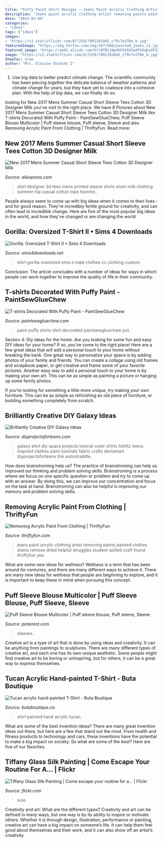 ```yaml
---
title: "Puffy Paint Shirt Designs ~ Jeans Paint Acrylic Clothing Artist Removing Paints Painted Clothes Stains Remove Dried Helpful Struggles Student Spilled Craft Found Thriftyfun Yes"
description: "Jeans paint acrylic clothing artist removing paints painted clothes stains remove dried helpful struggles student spilled craft found thriftyfun yes"
date: "2023-01-06"
categories:
- "ideas"
tags: ["ideas"]
images:
- "https://c2.staticflickr.com/8/7250/7001181045_c79c7e370e_b.jpg"
featuredImage: "https://img.thrfun.com/img/107/668/painted_jeans_x1.jpg"
featured_image: "https://ae01.alicdn.com/kf/HTB1jNpXKFXXXXXwXFXXq6xXFXXXq/New-2017-Mens-Summer-Casual-Short-Sleeve-Tees-Cotton-3D-Designer-Milk-Printed-T-Shirt-Hip.jpg"
image: "https://c2.staticflickr.com/8/7250/7001181045_c79c7e370e_b.jpg"
ShowToc: true
author: "Mrs. Elouise Shields I"
---
```



1. Use big data to better predict climate change. The scientific community has been piecing together the delicate balance of weather patterns and climate change for years, but they have yet to coalesce into a cohesive plan. With the help of big data, we can finally do so. 

	

		
looking for New 2017 Mens Summer Casual Short Sleeve Tees Cotton 3D Designer Milk you've visit to the right place. We have 8 Pictures about New 2017 Mens Summer Casual Short Sleeve Tees Cotton 3D Designer Milk like T-shirts Decorated With Puffy Paint - PaintSewGlueChew, Puff Sleeve Blouse Multicolor | Puff sleeve blouse, Puff sleeve, Sleeve and also Removing Acrylic Paint From Clothing | ThriftyFun. Read more:
		
    
## New 2017 Mens Summer Casual Short Sleeve Tees Cotton 3D Designer Milk

<img loading=lazy src="https://ae01.alicdn.com/kf/HTB1jNpXKFXXXXXwXFXXq6xXFXXXq/New-2017-Mens-Summer-Casual-Short-Sleeve-Tees-Cotton-3D-Designer-Milk-Printed-T-Shirt-Hip.jpg" onerror="this.onerror=null;this.src='https://tse3.mm.bing.net/th?id=OIP.bRi9Rt8w9AACtqLrAodvZAHaHa&amp;pid=15.1';" alt="New 2017 Mens Summer Casual Short Sleeve Tees Cotton 3D Designer Milk">

_Source: aliexpress.com_

>shirt designer 3d tees mens printed sleeve shirts short milk clothing summer hip casual cotton tops homme. 

	

People always seem to come up with big ideas when it comes to their lives - and for good reason. They're incredibly fertile ground for creativity, and can often lead to incredible change. Here are five of the most popular big ideas in the world, and how they've changed or are changing the world.

    
## Gorilla: Oversized T-Shirt II • Sims 4 Downloads

<img loading=lazy src="http://sims4downloads.net/wp-content/uploads/2019/06/1022.jpg" onerror="this.onerror=null;this.src='https://tse3.mm.bing.net/th?id=OIP.LkX40C42MRyEMWJXSwUn6wHaML&amp;pid=15.1';" alt="Gorilla: Oversized T-Shirt II • Sims 4 Downloads">

_Source: sims4downloads.net_

>shirt gorilla oversized sims ii male clothes cc clothing custom. 

	

Conclusion:
The article concludes with a number of ideas for ways in which people can work together to improve the quality of life in their community.

    
## T-shirts Decorated With Puffy Paint - PaintSewGlueChew

<img loading=lazy src="https://i0.wp.com/paintsewgluechew.com/wp-content/uploads/2013/03/12.-Puffy-Paint-T-shirt.jpg" onerror="this.onerror=null;this.src='https://tse4.mm.bing.net/th?id=OIP.NPYsdopcJ6yQW1dXS_9egQHaLI&amp;pid=15.1';" alt="T-shirts Decorated With Puffy Paint - PaintSewGlueChew">

_Source: paintsewgluechew.com_

>paint puffy shirts shirt decorated paintsewgluechew put. 

	

Section 4: Diy ideas for the home.
Are you looking for some fun and easy DIY ideas for your home? If so, you’ve come to the right place! Here are a few great ideas that will add a personal touch to your home without breaking the bank.
One great way to personalize your space is by adding photos of your family and friends. You can create a collage using old frames and scrapbook paper, or get creative and frame some of your favorite pictures. Another easy way to add a personal touch to your home is by making your own art. This can be as simple as painting a picture or hanging up some family photos.

If you’re looking for something a little more unique, try making your own furniture. This can be as simple as refinishing an old piece of furniture, or building something completely from scratch.

    
## Brilliantly Creative DIY Galaxy Ideas

<img loading=lazy src="http://diyprojectsforteens.com/wp-content/uploads/2016/07/galaxy-t-shirt.jpg" onerror="this.onerror=null;this.src='https://tse3.mm.bing.net/th?id=OIP.WkPTFGgfOxycY-y-VGMZJQHaKH&amp;pid=15.1';" alt="Brilliantly Creative DIY Galaxy Ideas">

_Source: diyprojectsforteens.com_

>galaxy shirt diy space projects tutorial outer shirts lishlitz teens inspired clothes paint tutorials fabric crafts deviantart diyprojectsforteens link autostraddle. 

	

How does brainstroming help us?
The practice of brainstroming can help us improved our thinking and problem solving skills. Brainstroming is a process where we focus on one specific question or problem and try to come up with an answer. By doing this, we can improve our concentration and focus on the task at hand. Brainstroming can also be helpful in improving our memory and problem solving skills.

    
## Removing Acrylic Paint From Clothing | ThriftyFun

<img loading=lazy src="https://img.thrfun.com/img/107/668/painted_jeans_x1.jpg" onerror="this.onerror=null;this.src='https://tse1.mm.bing.net/th?id=OIP.ARkEQ0Eag_T6prMIaIEGZgHaLH&amp;pid=15.1';" alt="Removing Acrylic Paint From Clothing | ThriftyFun">

_Source: thriftyfun.com_

>jeans paint acrylic clothing artist removing paints painted clothes stains remove dried helpful struggles student spilled craft found thriftyfun yes. 

	

What are some new ideas for wellness?
Wellness is a term that has been around for centuries, and there are many different ways to achieve it. There are many new ideas for wellness that people are beginning to explore, and it is important to keep these in mind when pursuing this concept.

    
## Puff Sleeve Blouse Multicolor | Puff Sleeve Blouse, Puff Sleeve, Sleeve

<img loading=lazy src="https://i.pinimg.com/736x/1e/a8/00/1ea8006e72c18e39ee92541c17fc8db3.jpg" onerror="this.onerror=null;this.src='https://tse3.mm.bing.net/th?id=OIP.UfKYqtcuhVsjq5IxuVdgWAHaLG&amp;pid=15.1';" alt="Puff Sleeve Blouse Multicolor | Puff sleeve blouse, Puff sleeve, Sleeve">

_Source: pinterest.com_

>sleeves. 

	

Creative art is a type of art that is done by using ideas and creativity. It can be anything from paintings to sculptures. There are many different types of creative art, and each one has its own unique aesthetic. Some people might find creative art to be boring or uninspiring, but for others, it can be a great way to express themselves.

    
## Tucan Acrylic Hand-painted T-Shirt - Buta Boutique

<img loading=lazy src="https://butaboutique.ca/wp-content/uploads/2018/07/IMG_3441-930x1024.jpg" onerror="this.onerror=null;this.src='https://tse2.mm.bing.net/th?id=OIP._6mRz1gDJN6kVx6lBx51NAHaIJ&amp;pid=15.1';" alt="Tucan acrylic hand-painted T-Shirt - Buta Boutique">

_Source: butaboutique.ca_

>shirt painted hand acrylic tucan. 

	

What are some of the best invention ideas?
There are many great invention ideas out there, but here are a few that stand out the most. From health and fitness products to technology and cars, these inventions have the potential to make a big impact on society. So what are some of the best? Here are five of our favorites.

    
## Tiffany Glass Silk Painting | Come Escape Your Routine For A… | Flickr

<img loading=lazy src="https://c2.staticflickr.com/8/7250/7001181045_c79c7e370e_b.jpg" onerror="this.onerror=null;this.src='https://tse4.mm.bing.net/th?id=OIP.h-7ipy0JwvM3wKMoAVkmsQHaJ4&amp;pid=15.1';" alt="Tiffany Glass Silk Painting | Come escape your routine for a… | Flickr">

_Source: flickr.com_

>soie. 

	

Creativity and art: What are the different types?
Creativity and art can be defined in many ways, but one way is by its ability to inspire or motivate others. Whether it is through design, illustration, performance or painting, creative art can have a big impact on someone’s life. It can help them feel good about themselves and their work, and it can also show off an artist’s creativity.

